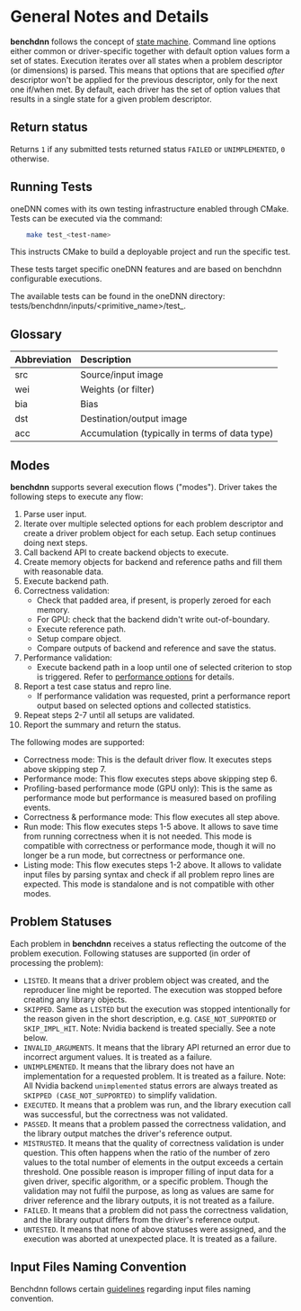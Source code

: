 # General Notes and Details

**benchdnn** follows the concept of
[state machine](https://en.wikipedia.org/wiki/Finite-state_machine).
Command line options either common or driver-specific together with default
option values form a set of states. Execution iterates over all states when a
problem descriptor (or dimensions) is parsed. This means that options that are
specified _after_ descriptor won't be applied for the previous descriptor, only
for the next one if/when met. By default, each driver has the set of option
values that results in a single state for a given problem descriptor.

## Return status

Returns `1` if any submitted tests returned status `FAILED` or `UNIMPLEMENTED`,
`0` otherwise.

## Running Tests

oneDNN comes with its own testing infrastructure enabled through CMake. Tests
can be executed via the command:
``` sh
    make test_<test-name>
```
This instructs CMake to build a deployable project and run the specific test.

These tests target specific oneDNN features and are based on benchdnn
configurable executions.

The available tests can be found in the oneDNN directory:
tests/benchdnn/inputs/<primitive_name>/test_<test-name>.

## Glossary

| Abbreviation | Description
| :---         | :---
| src          | Source/input image
| wei          | Weights (or filter)
| bia          | Bias
| dst          | Destination/output image
| acc          | Accumulation (typically in terms of data type)

## Modes

**benchdnn** supports several execution flows ("modes"). Driver takes the
following steps to execute any flow:
1. Parse user input.
2. Iterate over multiple selected options for each problem descriptor and create
   a driver problem object for each setup. Each setup continues doing next
   steps.
3. Call backend API to create backend objects to execute.
4. Create memory objects for backend and reference paths and fill them with
   reasonable data.
5. Execute backend path.
6. Correctness validation:
   * Check that padded area, if present, is properly zeroed for each memory.
   * For GPU: check that the backend didn't write out-of-boundary.
   * Execute reference path.
   * Setup compare object.
   * Compare outputs of backend and reference and save the status.
7. Performance validation:
   * Execute backend path in a loop until one of selected criterion to stop is
     triggered. Refer to [performance options](knobs_common.md) for details.
8. Report a test case status and repro line.
   * If performance validation was requested, print a performance report output
     based on selected options and collected statistics.
9. Repeat steps 2-7 until all setups are validated.
10. Report the summary and return the status.

The following modes are supported:
* Correctness mode: This is the default driver flow. It executes steps above
  skipping step 7.
* Performance mode: This flow executes steps above skipping step 6.
* Profiling-based performance mode (GPU only): This is the same as performance
  mode but performance is measured based on profiling events.
* Correctness & performance mode: This flow executes all step above.
* Run mode: This flow executes steps 1-5 above. It allows to save time from
  running correctness when it is not needed. This mode is compatible with
  correctness or performance mode, though it will no longer be a run mode, but
  correctness or performance one.
* Listing mode: This flow executes steps 1-2 above. It allows to validate input
  files by parsing syntax and check if all problem repro lines are expected.
  This mode is standalone and is not compatible with other modes.

## Problem Statuses

Each problem in **benchdnn** receives a status reflecting the outcome of the
problem execution. Following statuses are supported (in order of processing the
problem):
* `LISTED`. It means that a driver problem object was created, and the
  reproducer line might be reported. The execution was stopped before creating
  any library objects.
* `SKIPPED`. Same as `LISTED` but the execution was stopped intentionally for
  the reason given in the short description, e.g. `CASE_NOT_SUPPORTED` or
  `SKIP_IMPL_HIT`.
  Note: Nvidia backend is treated specially. See a note below.
* `INVALID_ARGUMENTS`. It means that the library API returned an error due to
  incorrect argument values. It is treated as a failure.
* `UNIMPLEMENTED`. It means that the library does not have an implementation for
  a requested problem. It is treated as a failure.
  Note: All Nvidia backend `unimplemented` status errors are always treated as
  `SKIPPED (CASE_NOT_SUPPORTED)` to simplify validation.
* `EXECUTED`. It means that a problem was run, and the library execution call
  was successful, but the correctness was not validated.
* `PASSED`. It means that a problem passed the correctness validation, and the
  library output matches the driver's reference output.
* `MISTRUSTED`. It means that the quality of correctness validation is under
  question. This often happens when the ratio of the number of zero values to
  the total number of elements in the output exceeds a certain threshold. One
  possible reason is improper filling of input data for a given driver,
  specific algorithm, or a specific problem. Though the validation may not
  fulfil the purpose, as long as values are same for driver reference and the
  library outputs, it is not treated as a failure.
* `FAILED`. It means that a problem did not pass the correctness validation,
  and the library output differs from the driver's reference output.
* `UNTESTED`. It means that none of above statuses were assigned, and the
  execution was aborted at unexpected place. It is treated as a failure.

## Input Files Naming Convention

Benchdnn follows certain [guidelines](benchdnn_input_files_naming_convention.md)
regarding input files naming convention.
